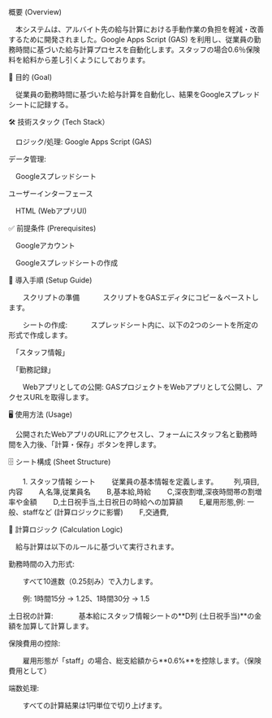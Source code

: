 概要 (Overview)

　本システムは、アルバイト先の給与計算における手動作業の負担を軽減・改善するために開発されました。Google Apps Script (GAS) を利用し、従業員の勤務時間に基づいた給与計算プロセスを自動化します。スタッフの場合0.6％保険料を給料から差し引くようにしております。

🎯 目的 (Goal)

　従業員の勤務時間に基づいた給与計算を自動化し、結果をGoogleスプレッドシートに記録する。

🛠 技術スタック (Tech Stack）

　ロジック/処理: Google Apps Script (GAS)

データ管理:

　Googleスプレッドシート

ユーザーインターフェース

　HTML (WebアプリUI)

✅ 前提条件 (Prerequisites)

　Googleアカウント

　Googleスプレッドシートの作成

🚀 導入手順 (Setup Guide)

　　スクリプトの準備
   　　　スクリプトをGASエディタにコピー＆ペーストします。

　　シートの作成:
   　　　スプレッドシート内に、以下の2つのシートを所定の形式で作成します。
      

　「スタッフ情報」

　「勤務記録」

　　Webアプリとしての公開: GASプロジェクトをWebアプリとして公開し、アクセスURLを取得します。

🖥 使用方法 (Usage)

　公開されたWebアプリのURLにアクセスし、フォームにスタッフ名と勤務時間を入力後、「計算・保存」ボタンを押します。

🗄 シート構成 (Sheet Structure)

　　1. スタッフ情報 シート
　　従業員の基本情報を定義します。
　　列,項目,内容
　　A,名簿,従業員名
　　B,基本給,時給
　　C,深夜割増,深夜時間帯の割増率や金額
　　D,土日祝手当,土日祝日の時給への加算額
　　E,雇用形態,例: 一般、staffなど (計算ロジックに影響)
　　F,交通費,

🔢 計算ロジック (Calculation Logic)

　給与計算は以下のルールに基づいて実行されます。

勤務時間の入力形式:

　　すべて10進数（0.25刻み）で入力します。

　　例: 1時間15分 → 1.25、1時間30分 → 1.5

土日祝の計算:
　
　　基本給にスタッフ情報シートの**D列 (土日祝手当)**の金額を加算して計算します。

保険費用の控除:

　　雇用形態が「staff」の場合、総支給額から**0.6%**を控除します。（保険費用として）

端数処理:

　　すべての計算結果は1円単位で切り上げます。
